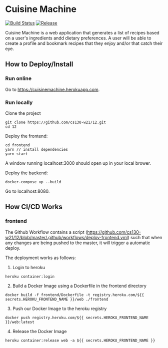 # Cuisine Machine

[![Build Status](https://travis-ci.org/cs130-w21/template.svg?branch=master)](https://travis-ci.org/cs130-w21/template)
[![Release](https://img.shields.io/github/v/release/cs130-w21/template?label=release)](https://github.com/cs130-w21/template/releases/latest)

Cuisine Machine is a web application that generates a list of recipes based on a user's ingredients andd dietary preferences. A user will be able to create a profile and bookmark recipes that they enjoy and/or that catch their eye. 

## How to Deploy/Install

### Run online
Go to https://cuisinemachine.herokuapp.com.

### Run locally

Clone the project
```
git clone https://github.com/cs130-w21/12.git
cd 12
```

Deploy the frontend:
```
cd frontend
yarn // install dependencies
yarn start
```
A window running localhost:3000 should open up in your local brower.

Deploy the backend:
```
docker-compose up --build
```
Go to localhost:8080. 

## How CI/CD Works

### frontend

The Github Workflow contains a script (https://github.com/cs130-w21/12/blob/master/.github/workflows/deploy-frontend.yml) such that when any changes are being pushed to the master, it will trigger a automatic deploy.

The deployment works as follows:

1. Login to heroku
```
heroku container:login
```

2. Build a Docker Image using a Dockerfile in the frontend directory
```
docker build -f frontend/Dockerfile -t registry.heroku.com/${{ secrets.HEROKU_FRONTEND_NAME }}/web ./frontend
```

3. Push our Docker Image to the heroku registry
```
docker push registry.heroku.com/${{ secrets.HEROKU_FRONTEND_NAME }}/web:latest
```

4. Release the Docker Image
```
heroku container:release web -a ${{ secrets.HEROKU_FRONTEND_NAME }}
```
